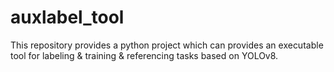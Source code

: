# auxlabel_tool
This repository provides a python project which can provides an executable tool for labeling &amp; training &amp; referencing tasks based on YOLOv8.